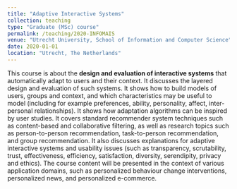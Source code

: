 ```yaml
---
title: "Adaptive Interactive Systems"
collection: teaching
type: "Graduate (MSc) course"
permalink: /teaching/2020-INFOMAIS
venue: "Utrecht University, School of Information and Computer Science"
date: 2020-01-01
location: "Utrecht, The Netherlands"
---
```


This course is about the **design and evaluation of interactive systems** that automatically adapt to users and their context. It discusses the layered design and evaluation of such systems. It shows how to build models of users, groups and context, and which characteristics may be useful to model (including for example preferences, ability, personality, affect, inter-personal relationships). It shows how adaptation algorithms can be inspired by user studies. It covers standard recommender system techniques such as content-based and collaborative filtering, as well as research topics such as person-to-person recommendation, task-to-person recommendation, and group recommendation. It also discusses explanations for adaptive interactive systems and usability issues (such as transparency, scrutability, trust, effectiveness, efficiency, satisfaction, diversity, serendipity, privacy and ethics). The course content will be presented in the context of various application domains, such as personalized behaviour change interventions, personalized news, and personalized e-commerce. 
